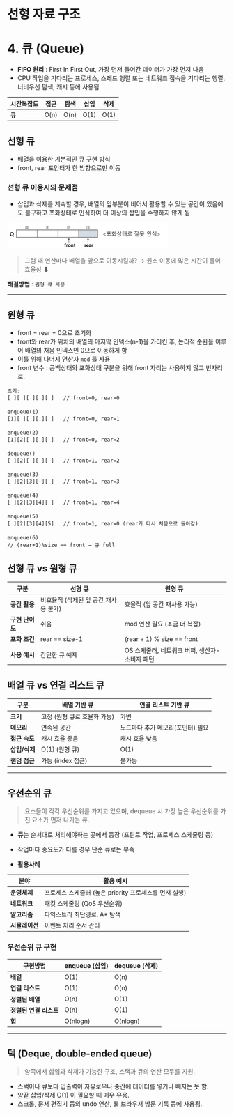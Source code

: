 # 선형 자료 구조

# 4. 큐 (Queue)

- **FIFO 원리** : First In First Out, 가장 먼저 들어간 데이터가 가장 먼저 나옴
- CPU 작업을 기다리는 프로세스, 스레드 행렬 또는 네트워크 접속을 기다리는 행렬, 너비우선 탐색, 캐시 등에 사용됨

| 시간복잡도    |   접근    |   탐색     |   삽입     |   삭제    |
| ----------- | --------- | --------- | --------- | --------- |
| **큐**   |    O(n)    |    O(n)    |   O(1)   |   O(1)    |


## 선형 큐
- 배열을 이용한 기본적인 큐 구현 방식
- front, rear 포인터가 한 방향으로만 이동

### 선형 큐 이용시의 문제점

- 삽입과 삭제를 계속할 경우, 배열의 앞부분이 비어서 활용할 수 있는 공간이 있음에도 불구하고 포화상태로 인식하여 더 이상의 삽입을 수행하지 않게 됨

![image.png](./images/4.1.4_queue.png)

> 그럼 매 연산마다 배열을 앞으로 이동시킬까? → 원소 이동에 많은 시간이 들어 효율성 ⬇


**해결방법** : `원형 큐 사용`

---

## 원형 큐

- front = rear = 0으로 초기화
- front와 rear가 위치의 배열의 마지막 인덱스(n-1)을 가리킨 후,
논리적 순환을 이루어 배열의 처음 인덱스인 0으로 이동하게 함
- 이를 위해 나머지 연산자 `mod` 를 사용
- front 변수 : 공백상태와 포화상태 구분을 위해 front 자리는 사용하지 않고 빈자리로.

```
초기:
[ ][ ][ ][ ][ ]   // front=0, rear=0

enqueue(1)
[1][ ][ ][ ][ ]   // front=0, rear=1

enqueue(2)
[1][2][ ][ ][ ]   // front=0, rear=2

dequeue()
[ ][2][ ][ ][ ]   // front=1, rear=2

enqueue(3)
[ ][2][3][ ][ ]   // front=1, rear=3

enqueue(4)
[ ][2][3][4][ ]   // front=1, rear=4

enqueue(5)
[ ][2][3][4][5]   // front=1, rear=0 (rear가 다시 처음으로 돌아감)

enqueue(6)
// (rear+1)%size == front → 큐 full
```

## 선형 큐 vs 원형 큐
| 구분         | 선형 큐                   | 원형 큐                         |
| ---------- | ---------------------- | ---------------------------- |
| **공간 활용**  | 비효율적 (삭제된 앞 공간 재사용 불가) | 효율적 (앞 공간 재사용 가능)            |
| **구현 난이도** | 쉬움                     | mod 연산 필요 (조금 더 복잡)          |
| **포화 조건**  | rear == size-1         | (rear + 1) % size == front   |
| **사용 예시**  | 간단한 큐 예제               | OS 스케줄러, 네트워크 버퍼, 생산자-소비자 패턴 |


## 배열 큐 vs 연결 리스트 큐
| 구분        | 배열 기반 큐           | 연결 리스트 기반 큐         |
| --------- | ----------------- | ------------------- |
| **크기**    | 고정 (원형 큐로 효율화 가능) | 가변                  |
| **메모리**   | 연속된 공간            | 노드마다 추가 메모리(포인터) 필요 |
| **접근 속도** | 캐시 효율 좋음          | 캐시 효율 낮음            |
| **삽입/삭제** | O(1) (원형 큐)       | O(1)                |
| **랜덤 접근** | 가능 (index 접근)     | 불가능                 |

---

## 우선순위 큐

> 요소들이 각각 우선순위를 가지고 있으며,
> dequeue 시 가장 높은 우선순위를 가진 요소가 먼저 나가는 큐.

- **큐**는 순서대로 처리해야하는 곳에서 등장 (프린트 작업, 프로세스 스케줄링 등)
- 작업마다 중요도가 다를 경우 단순 큐로는 부족
  
- **활용사례**

| 분야        | 활용 예시                               |
| --------- | ----------------------------------- |
| **운영체제**  | 프로세스 스케줄러 (높은 priority 프로세스를 먼저 실행) |
| **네트워크**  | 패킷 스케줄링 (QoS 우선순위)                  |
| **알고리즘**  | 다익스트라 최단경로, A\* 탐색                  |
| **시뮬레이션** | 이벤트 처리 순서 관리                        |


### 우선순위 큐 구현

| 구현방법    |   enqueue (삽입)    |   dequeue (삭제)     |
| ----------- | --------- | --------- |
| **배열**   |    O(1)    |    O(n)    |
| **연결 리스트**   |    O(1)    |    O(n)    |
| **정렬된 배열**   |    O(n)    |    O(1)    |
| **정렬된 연결 리스트**   |    O(n)    |    O(1)    |
| **힙**   |    O(nlogn)    |    O(nlogn)    |

---

## 덱 (Deque, double-ended queue)

> 양쪽에서 삽입과 삭제가 가능한 구조, 스택과 큐의 연산 모두를 지원.

- 스택이나 큐보다 입출력이 자유로우나 중간에 데이터를 넣거나 빼지는 못 함.
- 양끝 삽입/삭제 O(1) 이 필요할 때 매우 유용.
- 스크롤, 문서 편집기 등의 undo 연산, 웹 브라우저 방문 기록 등에 사용됨.

